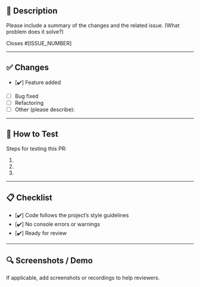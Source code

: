 ## 📌 Description

Please include a summary of the changes and the related issue. (What problem does it solve?)

Closes #[ISSUE_NUMBER]

---

## ✅ Changes

- [✔️] Feature added
- [ ] Bug fixed
- [ ] Refactoring
- [ ] Other (please describe):

---

## 🧪 How to Test

Steps for testing this PR:

1.
2.
3.

---

## 📋 Checklist

- [✔️] Code follows the project’s style guidelines
- [✔️] No console errors or warnings
- [✔️] Ready for review

---

## 🔍 Screenshots / Demo

If applicable, add screenshots or recordings to help reviewers.
